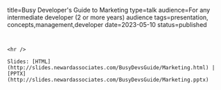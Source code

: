 title=Busy Developer's Guide to Marketing
type=talk
audience=For any intermediate developer (2 or more years) audience
tags=presentation, concepts,management,developer
date=2023-05-10
status=published
~~~~~~

    
<hr />

Slides: [HTML](http://slides.newardassociates.com/BusyDevsGuide/Marketing.html) | [PPTX](http://slides.newardassociates.com/BusyDevsGuide/Marketing.pptx)
